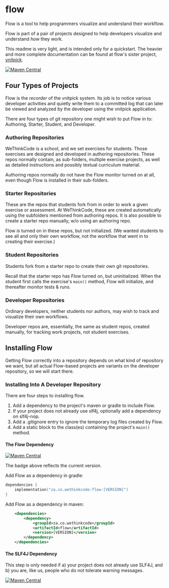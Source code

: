 # flow
Flow is a tool to help programmers visualize and understand their workflow.

Flow is part of a pair of projects designed to help developers visualize and understand 
_how_ they work.

This readme is very light, and is intended only for a quickstart. The heavier and more 
complete documentation can be found at flow's sister project, [vnitpick](https://github.com/wethinkcode/nitpick2/wiki).

[![Maven Central](
https://maven-badges.herokuapp.com/sonatype-central/za.co.wethinkcode/flow/badge.png)](https://central.sonatype.com/artifact/za.co.wethinkcode/flow)

## Four Types of Projects

Flow is the _recorder_ of the vnitpick system. Its job is to notice various developer activities 
and quietly write them to a committed log that can later be viewed and analyzed by the developer using 
the vnitpick application.

There are four types of git repository one might wish to put Flow in to: Authoring, Starter, Student, and Developer.


### Authoring Repositories

WeThinkCode is a school, and we set exercises for students. Those exercises are 
designed and developed in authoring repositories. These repos normally contain, as sub-folders, 
multiple exercise projects, as well as detailed instructions and possibly textual curriculum material.

Authoring repos normally do not have the Flow monitor turned on at all, even though Flow is installed 
in their sub-folders.

### Starter Repositories

These are the repos that students fork from in order to work a given exercise or 
assessment. At WeThinkCode, these are created automatically using the subfolders mentioned from 
authoring repos. It is also possible to create a starter repo manually, w/o using an authoring repo.

Flow _is_ turned on in these repos, but not initialized. (We wanted students to see all and only their 
own workflow, not the workflow that went in to creating their exercise.)

### Student Repositories

Students fork from a starter repo to create their own git repositories.

Recall that the starter repo has Flow turned on, but uninitialized. When the student first 
calls the exercise's `main()` method, Flow will initialize, and thereafter monitor tests & runs.

### Developer Repositories

Ordinary developers, neither students nor authors, may wish to track and visualize their own workflows.

Developer repos are, essentially, the same as student repos, created manually, for tracking 
work projects, not student exercises.

## Installing Flow

Getting Flow correctly into a repository depends on what kind of repository we want, but all 
actual Flow-based projects are variants on the developer repository, so we will start there.

### Installing Into A Developer Repository

There are four steps to installing flow.

1) Add a dependency to the project's maven or gradle to include Flow.
2) If your project does not already use slf4j, optionally add a dependency on slf4j-nop.
3) Add a .gitignore entry to ignore the temporary log files created by Flow.
4) Add a static block to the class(es) containing the project's `main()` method.

#### The Flow Dependency

[![Maven Central](
https://maven-badges.herokuapp.com/sonatype-central/za.co.wethinkcode/flow/badge.png)](https://central.sonatype.com/artifact/za.co.wethinkcode/flow)

The badge above reflects the current version.

Add Flow as a dependency in gradle:
```kotlin
dependencies {
    implementation("za.co.wethinkcode:flow:[VERSION]")
}
```

Add Flow as a dependency in maven:

```xml
    <dependencies>
        <dependency>
            <groupId>za.co.wethinkcode</groupId>
            <artifactId>flow</artifactId>
            <version>[VERSION]</version>
        </dependency>
    </dependencies>
```

#### The SLF4J Dependency

This step is only needed if a) your project does not already use SLF4J, and b) you are, like us, people who do not tolerate warning messages.

[![Maven Central](
https://maven-badges.herokuapp.com/sonatype-central/org.slf4j/slf4j-nop/badge.png)](https://central.sonatype.com/artifact/org.slf4j/slf4j-nop)


